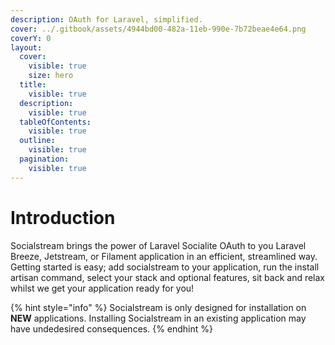 ```yaml
---
description: OAuth for Laravel, simplified.
cover: ../.gitbook/assets/4944bd00-482a-11eb-990e-7b72beae4e64.png
coverY: 0
layout:
  cover:
    visible: true
    size: hero
  title:
    visible: true
  description:
    visible: true
  tableOfContents:
    visible: true
  outline:
    visible: true
  pagination:
    visible: true
---
```


# Introduction

Socialstream brings the power of Laravel Socialite OAuth to you Laravel Breeze, Jetstream, or Filament application in an efficient, streamlined way. Getting started is easy; add socialstream to your application, run the install artisan command, select your stack and optional features, sit back and relax whilst we get your application ready for you!

{% hint style="info" %}
Socialstream is only designed for installation on **NEW** applications. Installing Socialstream in an existing application may have undedesired consequences.
{% endhint %}
